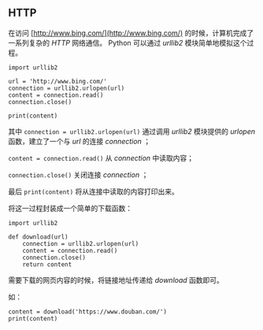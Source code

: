 ## HTTP ##
在访问 [http://www.bing.com/](http://www.bing.com/) 的时候，计算机完成了一系列复杂的 _HTTP_ 网络通信。
Python 可以通过 _urllib2_ 模块简单地模拟这个过程。

```
import urllib2

url = 'http://www.bing.com/'
connection = urllib2.urlopen(url)
content = connection.read()
connection.close()

print(content)
```

其中 ```connection = urllib2.urlopen(url)``` 通过调用 _urllib2_ 模块提供的 _urlopen_ 函数，建立了一个与 _url_ 的连接 _connection_ ；

```content = connection.read()``` 从 _connection_ 中读取内容；

```connection.close()``` 关闭连接 _connection_ ；

最后 ```print(content)``` 将从连接中读取的内容打印出来。

将这一过程封装成一个简单的下载函数：

```
import urllib2

def download(url)
    connection = urllib2.urlopen(url)
    content = connection.read()
    connection.close()
    return content
```

需要下载的网页内容的时候，将链接地址传递给 _download_ 函数即可。

如：

```
content = download('https://www.douban.com/')
print(content)
```
